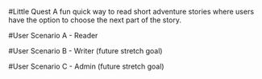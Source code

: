 #Little Quest
A fun quick way to read short adventure stories where users have the option to choose the next part of the story.

#User Scenario A - Reader

#User Scenario B - Writer (future stretch goal)

#User Scenario C - Admin (future stretch goal)